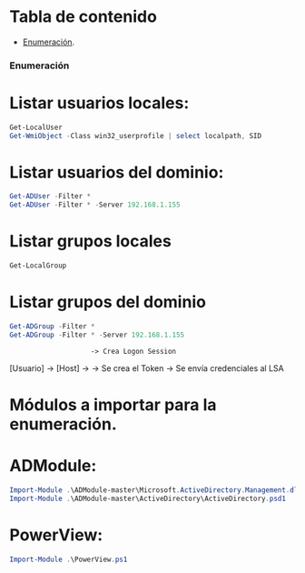 # Tabla de contenido

- [Enumeración](#Enumeración).

### Enumeración
# Listar usuarios locales:
```powershell
Get-LocalUser
Get-WmiObject -Class win32_userprofile | select localpath, SID
```

# Listar usuarios del dominio:
```powershell
Get-ADUser -Filter *
Get-ADUser -Filter * -Server 192.168.1.155
```

# Listar grupos locales
```powershell
Get-LocalGroup
```

# Listar grupos del dominio
```powershell
Get-ADGroup -Filter *
Get-ADGroup -Filter * -Server 192.168.1.155
```

						-> Crea Logon Session
[Usuario] -> [Host] -> 									-> Se crea el Token
						-> Se envía credenciales al LSA
      
# Módulos a importar para la enumeración.

# ADModule:
```powershell
Import-Module .\ADModule-master\Microsoft.ActiveDirectory.Management.dll
Import-Module .\ADModule-master\ActiveDirectory\ActiveDirectory.psd1
```
# PowerView:
```powershell
Import-Module .\PowerView.ps1
```
